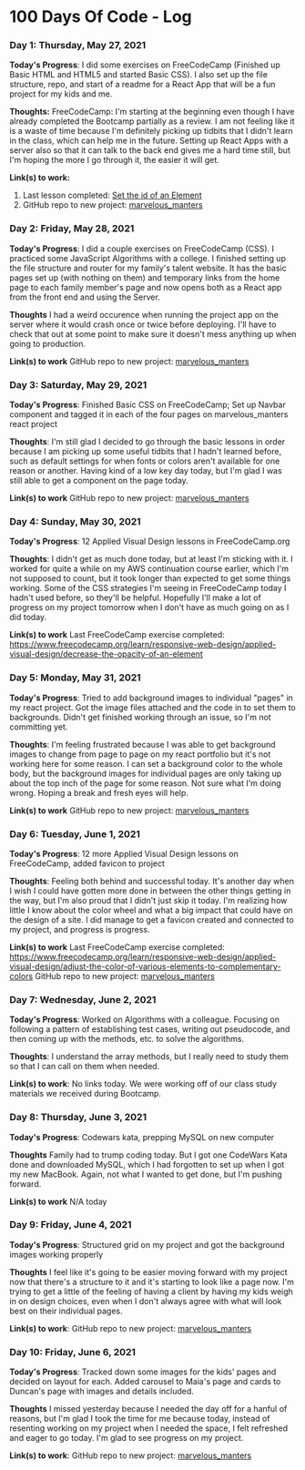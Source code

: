 # 100 Days Of Code - Log

### Day 1:  Thursday, May 27, 2021 

**Today's Progress**: I did some exercises on FreeCodeCamp (Finished up Basic HTML and HTML5 and started Basic CSS).  I also set up the file structure, repo, and start of a readme for a React App that will be a fun project for my kids and me.

**Thoughts:** FreeCodeCamp: I'm starting at the beginning even though I have already completed the Bootcamp partially as a review.  I am not feeling like it is a waste of time because I'm definitely picking up tidbits that I didn't learn in the class, which can help me in the future.  Setting up React Apps with a server also so that it can talk to the back end gives me a hard time still, but I'm hoping the more I go through it, the easier it will get.

**Link(s) to work:** 
1. Last lesson completed: [Set the id of an Element](https://www.freecodecamp.org/learn/responsive-web-design/basic-css/set-the-id-of-an-element)
2. GitHub repo to new project: [marvelous_manters](https://github.com/smanter82/marvelous_manters)




### Day 2: Friday, May 28, 2021

**Today's Progress**: I did a couple exercises on FreeCodeCamp (CSS).  I practiced some JavaScript Algorithms with a college.  I finished setting up the file structure and router for my family's talent website.  It has the basic pages set up (with nothing on them) and temporary links from the home page to each family member's page and now opens both as a React app from the front end and using the Server.

**Thoughts** I had a weird occurence when running the project app on the server where it would crash once or twice before deploying.  I'll have to check that out at some point to make sure it doesn't mess anything up when going to production. 

**Link(s) to work**
GitHub repo to new project: [marvelous_manters](https://github.com/smanter82/marvelous_manters)

### Day 3: Saturday, May 29, 2021

**Today's Progress**: Finished Basic CSS on FreeCodeCamp; Set up Navbar component and tagged it in each of the four pages on marvelous_manters react project

**Thoughts**: I'm still glad I decided to go through the basic lessons in order because I am picking up some useful tidbits that I hadn't learned before, such as default settings for when fonts or colors aren't available for one reason or another.  Having kind of a low key day today, but I'm glad I was still able to get a component on the page today.

**Link(s) to work**
GitHub repo to new project: [marvelous_manters](https://github.com/smanter82/marvelous_manters)

### Day 4: Sunday, May 30, 2021

**Today's Progress**: 12 Applied Visual Design lessons in FreeCodeCamp.org

**Thoughts**: I didn't get as much done today, but at least I'm sticking with it.  I worked for quite a while on my AWS continuation course earlier, which I'm not supposed to count, but it took longer than expected to get some things working. Some of the CSS strategies I'm seeing in FreeCodeCamp today I hadn't used before, so they'll be helpful. Hopefully I'll make a lot of progress on my project tomorrow when I don't have as much going on as I did today.

**Link(s) to work**
Last FreeCodeCamp exercise completed: https://www.freecodecamp.org/learn/responsive-web-design/applied-visual-design/decrease-the-opacity-of-an-element

### Day 5: Monday, May 31, 2021

**Today's Progress**: Tried to add background images to individual "pages" in my react project.  Got the image files attached and the code in to set them to backgrounds. Didn't get finished working through an issue, so I'm not committing yet.

**Thoughts**: I'm feeling frustrated because I was able to get background images to change from page to page on my react portfolio but it's not working here for some reason.  I can set a background color to the whole body, but the background images for individual pages are only taking up about the top inch of the page for some reason.  Not sure what I'm doing wrong.  Hoping a break and fresh eyes will help.

**Link(s) to work**
GitHub repo to new project: [marvelous_manters](https://github.com/smanter82/marvelous_manters)

### Day 6: Tuesday, June 1, 2021

**Today's Progress**: 12 more Applied Visual Design lessons on FreeCodeCamp, added favicon to project

**Thoughts**: Feeling both behind and successful today.  It's another day when I wish I could have gotten more done in between the other things getting in the way, but I'm also proud that I didn't just skip it today. I'm realizing how little I know about the color wheel and what a big impact that could have on the design of a site. I did manage to get a favicon created and connected to my project, and progress is progress.

**Link(s) to work**
Last FreeCodeCamp exercise completed: https://www.freecodecamp.org/learn/responsive-web-design/applied-visual-design/adjust-the-color-of-various-elements-to-complementary-colors
GitHub repo to new project: [marvelous_manters](https://github.com/smanter82/marvelous_manters)

### Day 7: Wednesday, June 2, 2021

**Today's Progress**: Worked on Algorithms with a colleague.  Focusing on following a pattern of establishing test cases, writing out pseudocode, and then coming up with the methods, etc. to solve the algorithms.

**Thoughts**: I understand the array methods, but I really need to study them so that I can call on them when needed.

**Link(s) to work**: No links today.  We were working off of our class study materials we received during Bootcamp.


### Day 8: Thursday, June 3, 2021

**Today's Progress**: Codewars kata, prepping MySQL on new computer

**Thoughts** Family had to trump coding today.  But I got one CodeWars Kata done and downloaded MySQL, which I had forgotten to set up when I got my new MacBook. Again, not what I wanted to get done, but I'm pushing forward.

**Link(s) to work** N/A today

### Day 9: Friday, June 4, 2021

**Today's Progress**: Structured grid on my project and got the background images working properly

**Thoughts** I feel like it's going to be easier moving forward with my project now that there's a structure to it and it's starting to look like a page now.  I'm trying to get a little of the feeling of having a client by having my kids weigh in on design choices, even when I don't always agree with what will look best on their individual pages.

**Link(s) to work**:
GitHub repo to new project: [marvelous_manters](https://github.com/smanter82/marvelous_manters)

### Day 10: Friday, June 6, 2021

**Today's Progress**: Tracked down some images for the kids' pages and decided on layout for each.  Added carousel to Maia's page and cards to Duncan's page with images and details included.

**Thoughts** I missed yesterday because I needed the day off for a hanful of reasons, but I'm glad I took the time for me because today, instead of resenting working on my project when I needed the space, I felt refreshed and eager to go today.  I'm glad to see progress on my project.

**Link(s) to work**:
GitHub repo to new project: [marvelous_manters](https://github.com/smanter82/marvelous_manters)

